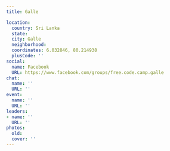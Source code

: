 ```yaml
---
title: Galle

location:
  country: Sri Lanka
  state: 
  city: Galle
  neighborhood: 
  coordinates: 6.032846, 80.214938
  plusCode: ''
social:
  name: Facebook
  URL: https://www.facebook.com/groups/free.code.camp.galle
chat:
  name: ''
  URL: ''
event:
  name: ''
  URL: ''
leaders:
- name: ''
  URL: ''
photos:
  old: 
  cover: ''
---
```

